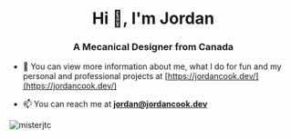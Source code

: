 <h1 align="center">Hi 👋, I'm Jordan</h1>
<h3 align="center">A Mecanical Designer from Canada</h3>

- 📝 You can view more information about me, what I do for fun and my personal and professional projects at [https://jordancook.dev/](https://jordancook.dev/)

- 📫 You can reach me at **jordan@jordancook.dev**

<!--
**misterjtc/misterjtc** is a ✨ _special_ ✨ repository because its `README.md` (this file) appears on your GitHub profile.

Here are some ideas to get you started:

- 🔭 I’m currently working on ...
- 🌱 I’m currently learning ...
- 👯 I’m looking to collaborate on ...
- 🤔 I’m looking for help with ...
- 💬 Ask me about ...
- 📫 How to reach me: ...
- ⚡ Fun fact: ...
-->

<p align="left"> <img src="https://komarev.com/ghpvc/?username=gilbn&style=flat-square" alt="misterjtc" /> </p>
